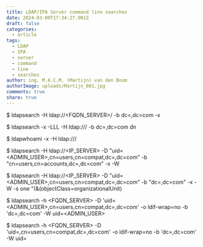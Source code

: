 ```yaml
---
title: LDAP/IPA Server command line searches
date: 2024-03-09T17:34:27.901Z
draft: false
categories:
  - article
tags:
  - LDAP
  - IPA
  - server
  - command
  - line
  - searches
author: ing. M.A.C.M. (Martijn) van den Boom
authorImage: uploads/Martijn_001.jpg
comments: true
share: true
---
```

$ ldapsearch -H ldap://<FQDN_SERVER>/ -b dc=<NETWORK>,dc=com -x

$ ldapsearch -x -LLL -H ldap:/// -b dc=<NETWORK>,dc=com dn

$ ldapwhoami -x -H ldap:///

$ ldapsearch -H ldap://<IP_SERVER> -D "uid=<ADMIN_USER>,cn=users,cn=compat,dc=<NETWORK>,dc=com" -b "cn=users,cn=accounts,dc=<NETWORK>,dc=com" -x -W

$ ldapsearch -H ldap://<IP_SERVER> -D "uid=<ADMIN_USER>,cn=users,cn=compat,dc=<NETWORK>,dc=com" -b "dc=<NETWORK>,dc=com" -x -W -s one "(&(objectClass=organizationalUnit)

$ ldapsearch -h <FQDN_SERVER> -D 'uid=<ADMIN_USER>,cn=users,cn=compat,dc=<NETWORK>,dc=com' -o ldif-wrap=no -b 'dc=<NETWORK>,dc=com' -W uid=<ADMIN_USER>

$ ldapsearch -h <FQDN_SERVER> -D 'uid=<USER>,cn=users,cn=compat,dc=<NETWORK>,dc=com' -o ldif-wrap=no -b 'dc=<NETWORK>,dc=com' -W uid=<USER>